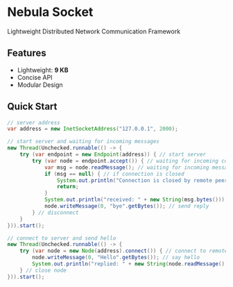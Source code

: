 Nebula Socket
=============

Lightweight Distributed Network Communication Framework


Features
--------

* Lightweight: **9 KB**
* Concise API
* Modular Design


Quick Start
-----------

```java
// server address
var address = new InetSocketAddress("127.0.0.1", 2000);

// start server and waiting for incoming messages
new Thread(Unchecked.runnable(() -> {
    try (var endpoint = new Endpoint(address)) { // start server
        try (var node = endpoint.accept()) { // waiting for incoming connection...
            var msg = node.readMessage(); // waiting for incoming message...
            if (msg == null) { // if connection is closed
                System.out.println("Connection is closed by remote peer.");
                return;
            }
            System.out.println("received: " + new String(msg.bytes())); // print decoded message
            node.writeMessage(0, "bye".getBytes()); // send reply
        } // disconnect
    }
})).start();

// connect to server and send hello
new Thread(Unchecked.runnable(() -> {
    try (var node = new Node(address).connect()) { // connect to remote node
        node.writeMessage(0, "Hello".getBytes()); // say hello
        System.out.println("replied: " + new String(node.readMessage().bytes())); //  print decoded message
    } // close node
})).start();
```
